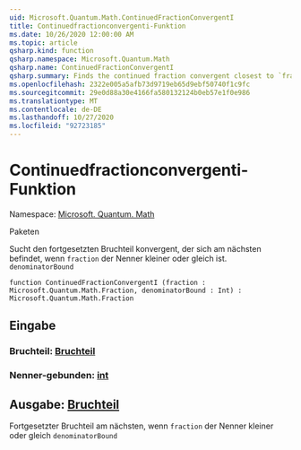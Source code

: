 ```yaml
---
uid: Microsoft.Quantum.Math.ContinuedFractionConvergentI
title: Continuedfractionconvergenti-Funktion
ms.date: 10/26/2020 12:00:00 AM
ms.topic: article
qsharp.kind: function
qsharp.namespace: Microsoft.Quantum.Math
qsharp.name: ContinuedFractionConvergentI
qsharp.summary: Finds the continued fraction convergent closest to `fraction` with the denominator less or equal to `denominatorBound`
ms.openlocfilehash: 2322e005a5afb73d9719eb65d9ebf50740f1c9fc
ms.sourcegitcommit: 29e0d88a30e4166fa580132124b0eb57e1f0e986
ms.translationtype: MT
ms.contentlocale: de-DE
ms.lasthandoff: 10/27/2020
ms.locfileid: "92723185"
---
```

# <a name="continuedfractionconvergenti-function"></a>Continuedfractionconvergenti-Funktion

Namespace: [Microsoft. Quantum. Math](xref:Microsoft.Quantum.Math)

Paketen [](https://nuget.org/packages/)


Sucht den fortgesetzten Bruchteil konvergent, der sich am nächsten befindet, wenn `fraction` der Nenner kleiner oder gleich ist. `denominatorBound`

```qsharp
function ContinuedFractionConvergentI (fraction : Microsoft.Quantum.Math.Fraction, denominatorBound : Int) : Microsoft.Quantum.Math.Fraction
```


## <a name="input"></a>Eingabe

### <a name="fraction--fraction"></a>Bruchteil: [Bruchteil](xref:Microsoft.Quantum.Math.Fraction)




### <a name="denominatorbound--int"></a>Nenner-gebunden: [int](xref:microsoft.quantum.lang-ref.int)





## <a name="output--fraction"></a>Ausgabe: [Bruchteil](xref:Microsoft.Quantum.Math.Fraction)

Fortgesetzter Bruchteil am nächsten, wenn `fraction` der Nenner kleiner oder gleich `denominatorBound`